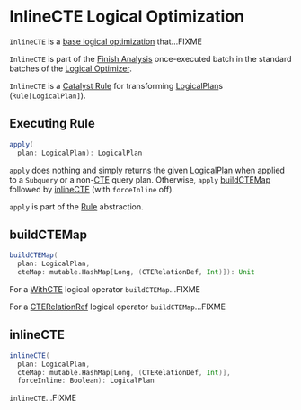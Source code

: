 # InlineCTE Logical Optimization

`InlineCTE` is a [base logical optimization](../catalyst/Optimizer.md#batches) that...FIXME

`InlineCTE` is part of the [Finish Analysis](../catalyst/Optimizer.md#Finish-Analysis) once-executed batch in the standard batches of the [Logical Optimizer](../catalyst/Optimizer.md).

`InlineCTE` is a [Catalyst Rule](../catalyst/Rule.md) for transforming [LogicalPlan](../logical-operators/LogicalPlan.md)s (`Rule[LogicalPlan]`).

## <span id="apply"> Executing Rule

```scala
apply(
  plan: LogicalPlan): LogicalPlan
```

`apply` does nothing and simply returns the given [LogicalPlan](../logical-operators/LogicalPlan.md) when applied to a `Subquery` or a non-[CTE](../catalyst/TreePattern.md#CTE) query plan. Otherwise, `apply` [buildCTEMap](#buildCTEMap) followed by [inlineCTE](#inlineCTE) (with `forceInline` off).

`apply` is part of the [Rule](../catalyst/Rule.md#apply) abstraction.

## <span id="buildCTEMap"> buildCTEMap

```scala
buildCTEMap(
  plan: LogicalPlan,
  cteMap: mutable.HashMap[Long, (CTERelationDef, Int)]): Unit
```

For a [WithCTE](../logical-operators/WithCTE.md) logical operator `buildCTEMap`...FIXME

For a [CTERelationRef](../logical-operators/CTERelationRef.md) logical operator `buildCTEMap`...FIXME

## <span id="inlineCTE"> inlineCTE

```scala
inlineCTE(
  plan: LogicalPlan,
  cteMap: mutable.HashMap[Long, (CTERelationDef, Int)],
  forceInline: Boolean): LogicalPlan
```

`inlineCTE`...FIXME
